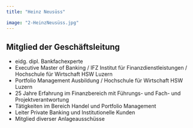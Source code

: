 ```yaml
---
title: "Heinz Neusüss"

image: "2-HeinzNeusüss.jpg"
---
```


## Mitglied der Geschäftsleitung

- eidg. dipl. Bankfachexperte
- Executive Master of Banking / IFZ Institut für Finanzdienstleistungen / Hochschule für Wirtschaft HSW Luzern
- Portfolio Management Ausbildung / Hochschule für Wirtschaft HSW Luzern
- 25 Jahre Erfahrung im Finanzbereich mit Führungs- und Fach- und Projektverantwortung
- Tätigkeiten im Bereich Handel und Portfolio Management 
- Leiter Private Banking und Institutionelle Kunden
- Mitglied diverser Anlageausschüsse